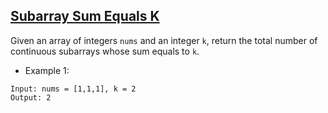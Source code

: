 ## [Subarray Sum Equals K](https://leetcode.com/problems/subarray-sum-equals-k/)

Given an array of integers `nums` and an integer `k`, return the total number of continuous subarrays whose sum equals to `k`.



- Example 1:
```
Input: nums = [1,1,1], k = 2
Output: 2
```
